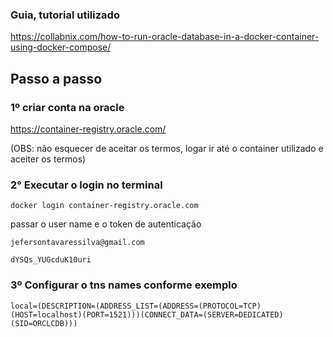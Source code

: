 ### Guia, tutorial utilizado

https://collabnix.com/how-to-run-oracle-database-in-a-docker-container-using-docker-compose/

## Passo a passo

### 1º criar conta na oracle

https://container-registry.oracle.com/

(OBS: não esquecer de aceitar os termos, logar ir até o container utilizado e aceiter os termos)

### 2° Executar o login no terminal

`docker login container-registry.oracle.com`

passar o user name e o token de autenticação

`jefersontavaressilva@gmail.com `

`dYSQs_YUGcduK10uri`

### 3º Configurar o tns names conforme exemplo

```
local=(DESCRIPTION=(ADDRESS_LIST=(ADDRESS=(PROTOCOL=TCP)(HOST=localhost)(PORT=1521)))(CONNECT_DATA=(SERVER=DEDICATED)(SID=ORCLCDB)))
```

